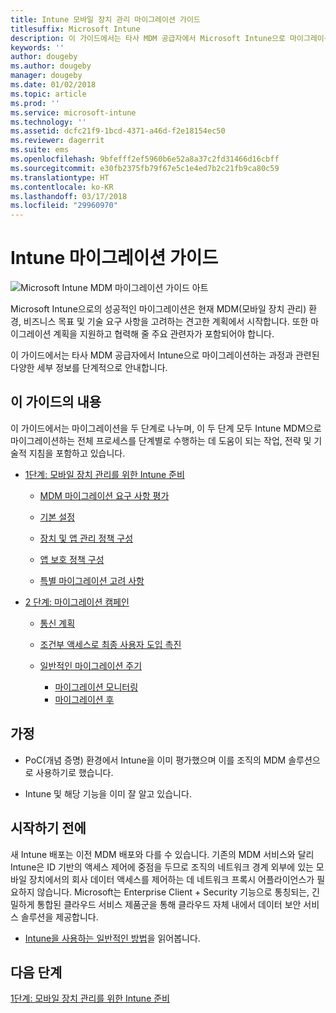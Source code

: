 ```yaml
---
title: Intune 모바일 장치 관리 마이그레이션 가이드
titlesuffix: Microsoft Intune
description: 이 가이드에서는 타사 MDM 공급자에서 Microsoft Intune으로 마이그레이션하는 과정과 관련된 다양한 세부 정보를 단계적으로 안내합니다.
keywords: ''
author: dougeby
ms.author: dougeby
manager: dougeby
ms.date: 01/02/2018
ms.topic: article
ms.prod: ''
ms.service: microsoft-intune
ms.technology: ''
ms.assetid: dcfc21f9-1bcd-4371-a46d-f2e18154ec50
ms.reviewer: dagerrit
ms.suite: ems
ms.openlocfilehash: 9bfefff2ef5960b6e52a8a37c2fd31466d16cbff
ms.sourcegitcommit: e30fb2375fb79f67e5c1e4ed7b2c21fb9ca80c59
ms.translationtype: HT
ms.contentlocale: ko-KR
ms.lasthandoff: 03/17/2018
ms.locfileid: "29960970"
---
```

# <a name="intune-migration-guide"></a>Intune 마이그레이션 가이드

![Microsoft Intune MDM 마이그레이션 가이드 아트](./media/MDM-migration-guide-art.PNG)

Microsoft Intune으로의 성공적인 마이그레이션은 현재 MDM(모바일 장치 관리) 환경, 비즈니스 목표 및 기술 요구 사항을 고려하는 견고한 계획에서 시작합니다. 또한 마이그레이션 계획을 지원하고 협력해 줄 주요 관련자가 포함되어야 합니다.

이 가이드에서는 타사 MDM 공급자에서 Intune으로 마이그레이션하는 과정과 관련된 다양한 세부 정보를 단계적으로 안내합니다.

## <a name="whats-included-in-this-guide"></a>이 가이드의 내용

이 가이드에서는 마이그레이션을 두 단계로 나누며, 이 두 단계 모두 Intune MDM으로 마이그레이션하는 전체 프로세스를 단계별로 수행하는 데 도움이 되는 작업, 전략 및 기술적 지침을 포함하고 있습니다.

-   [1단계: 모바일 장치 관리를 위한 Intune 준비](migration-guide-prepare.md)

    -   [MDM 마이그레이션 요구 사항 평가](migration-guide-prepare.md#assess-mdm-requirements)

    -   [기본 설정](migration-guide-setup.md)

    -   [장치 및 앱 관리 정책 구성](migration-guide-configure-policies.md)

    -   [앱 보호 정책 구성](migration-guide-app-protection-policies.md)

    -   [특별 마이그레이션 고려 사항](migration-guide-considerations.md)

-   [2 단계: 마이그레이션 캠페인](migration-guide-campaign.md)

    -   [통신 계획](migration-guide-communication-plan.md)

    -   [조건부 액세스로 최종 사용자 도입 촉진](migration-guide-drive-adoption.md)

    -   [일반적인 마이그레이션 주기](migration-guide-cycle.md)
        -   [마이그레이션 모니터링](migration-guide-cycle.md#monitoring-migration)
        -   [마이그레이션 후](migration-guide-cycle.md#post-migration)

## <a name="assumptions"></a>가정

-   PoC(개념 증명) 환경에서 Intune을 이미 평가했으며 이를 조직의 MDM 솔루션으로 사용하기로 했습니다.

-   Intune 및 해당 기능을 이미 잘 알고 있습니다.

## <a name="before-you-begin"></a>시작하기 전에

새 Intune 배포는 이전 MDM 배포와 다를 수 있습니다. 기존의 MDM 서비스와 달리 Intune은 ID 기반의 액세스 제어에 중점을 두므로 조직의 네트워크 경계 외부에 있는 모바일 장치에서의 회사 데이터 액세스를 제어하는 데 네트워크 프록시 어플라이언스가 필요하지 않습니다. Microsoft는 Enterprise Client + Security 기능으로 통칭되는, 긴밀하게 통합된 클라우드 서비스 제품군을 통해 클라우드 자체 내에서 데이터 보안 서비스 솔루션을 제공합니다.

-   [Intune을 사용하는 일반적인 방법](common-scenarios.md)을 읽어봅니다.

## <a name="next-steps"></a>다음 단계

[1단계: 모바일 장치 관리를 위한 Intune 준비](migration-guide-prepare.md)
